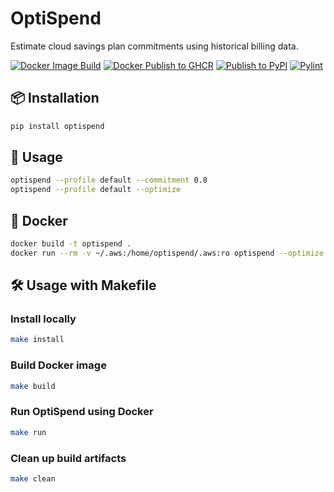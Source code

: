 # OptiSpend

Estimate cloud savings plan commitments using historical billing data.

[![Docker Image Build](https://github.com/Richard-Barrett/optispend/actions/workflows/docker-build.yml/badge.svg)](https://github.com/Richard-Barrett/optispend/actions/workflows/docker-build.yml)
[![Docker Publish to GHCR](https://github.com/Richard-Barrett/optispend/actions/workflows/docker-publish.yml/badge.svg?branch=main)](https://github.com/Richard-Barrett/optispend/actions/workflows/docker-publish.yml)
[![Publish to PyPI](https://github.com/Richard-Barrett/optispend/actions/workflows/publish-to-pypi.yml/badge.svg)](https://github.com/Richard-Barrett/optispend/actions/workflows/publish-to-pypi.yml)
[![Pylint](https://github.com/Richard-Barrett/optispend/actions/workflows/pylint.yml/badge.svg)](https://github.com/Richard-Barrett/optispend/actions/workflows/pylint.yml)

## 📦 Installation

```bash
pip install optispend
```

## 🚀 Usage

```bash
optispend --profile default --commitment 0.8
optispend --profile default --optimize
```

## 🐳 Docker

```bash
docker build -t optispend .
docker run --rm -v ~/.aws:/home/optispend/.aws:ro optispend --optimize
```

## 🛠 Usage with Makefile

### Install locally
```bash
make install
```

### Build Docker image
```bash
make build
```

### Run OptiSpend using Docker
```bash
make run
```

### Clean up build artifacts
```bash
make clean
```
